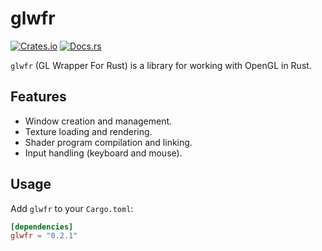 # glwfr

[![Crates.io](https://img.shields.io/crates/v/glwfr)](https://crates.io/crates/glwfr)
[![Docs.rs](https://docs.rs/glwfr/badge.svg)](https://docs.rs/glwfr)

`glwfr` (GL Wrapper For Rust) is a library for working with OpenGL in Rust.

## Features

- Window creation and management.
- Texture loading and rendering.
- Shader program compilation and linking.
- Input handling (keyboard and mouse).

## Usage

Add `glwfr` to your `Cargo.toml`:

```toml
[dependencies]
glwfr = "0.2.1"
```
